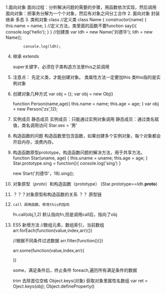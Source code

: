 1.面向对象
	面向过程：分析解决问题的需要的步骤，用函数依次实现，然后调用
	面向对象：把事务分解为一个个对象，然后有对象之间分工合作
2. 面向对象
	封装
	继承
	多态
3. 类和对象 class
			//定义类
			class Name {
				constructor(name) {
					this.name = name;
				}
				//定义方法，类里面的函数不要function
				say(){
					console.log('hello');
				}
			}
			//创建类
			var ldh = new Name('刘德华');
			ldh = new Name();

			console.log(ldh);
			
			
4.	继承 extends 

	super关键字，必须在子类构造方法里this之前调用
5.	注意点：
	先定义类，才能创建对象。
	类属性方法一定要加this
	类this指的是实例对象
	
6. 创建对象几种方式
	var obj = {};
	var obj = new Obj()
	
	function Person(name,age){
	  this.name = name;
	  this.age = age;
	}
	var obj = new Person('zs',12);
7. 实例成员 静态成员
	实例成员：只能通过实例对象调用
	静态成员：通过类名赋值，类名调用访问
	Star.sex = '男'
8. 构造函数的问题
	构造函数里包含函数，如果创建多个实例对象，每个对象都会开启内存，浪费内存。

9. 构造函数原型prototype，构造函数问题的解决方法，用于共享方法。
	function Star(uname, age) {
	    this.uname = uname;
	    this.age = age;
	}	
	Star.prototype.sing = function(){
		console.log('sing')
	}
	
	new Start('刘德华'，18).sing();
10. 对象原型（_proto_）和构造函数（prototype）
	(Star.prototype==ldh.__proto__)
11. ？？？对象原型和构造函数的关系
	？？ 原型链
12. 	call 调用函数，修改this的指向
	fn.call(obj,1,2) 默认指向fn,但是调用call后，指向了obj
13. ES5 新增方法
	//数组元素，数组索引，当前数组
	arr.forEach(function(value,index,arr){})
	
	//根据不同条件过滤数据
	arr.filter(function(){})
	
	arr.some(function(value,index,arr){
		
	})
	
	some，满足条件后，终止条件
	foreach,遍历所有满足条件的数据
	
	trim 去除首位空格
	Object.keys(对象) 获取对象里属性名数组
		var ret = Oject.keys(obj);
	Object.defineProperty()
	
	